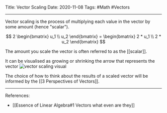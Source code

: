Title: Vector Scaling
Date: 2020-11-08
Tags: #Math #Vectors 

---

Vector scaling is the process of multiplying each value in the vector by some amount (hence "scalar").

$$ 2 \begin{bmatrix} u_1 \\ u_2 \end{bmatrix} = \begin{bmatrix} 2 * u_1 \\ 2 * u_2 \end{bmatrix}  $$

The amount you scale the vector is often referred to as the [[scalar]].

It can be visualised as growing or shrinking the arrow that represents the vector
 ![vector scaling visual](vector-scaling-visual.png)
 
The choice of how to think about the results of a scaled vector will be informed by the [[3 Perspectives of Vectors]].

---

References:
* [[Essence of Linear Algebra#1 Vectors what even are they]]
